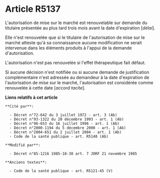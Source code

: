 # Article R5137

L'autorisation de mise sur le marché est renouvelable sur demande du titulaire présentée au plus tard trois mois avant la
date d'expiration [*délai*].

Elle n'est renouvelée que si le titulaire de l'autorisation de mise sur le marché atteste qu'à sa connaissance aucune
modification ne serait intervenue dans les éléments produits à l'appui de la demande d'autorisation.

L'autorisation n'est pas renouvelée si l'effet thérapeutique fait défaut.

Si aucune décision n'est notifiée ou si aucune demande de justification complémentaire n'est adressée au demandeur à la date
d'expiration de l'autorisation de mise sur le marché, l'autorisation est considérée comme renouvelée à cette date [*accord
tacite*].

**Liens relatifs à cet article**

	**Cité par**:

	  - Décret n°72-642 du 3 juillet 1972 - art. 3 (Ab)
	  - Décret n°93-1322 du 20 décembre 1993 - art. 1 (Ab)
	  - Décret n°96-653 du 16 juillet 1996 - art. 1 (Ab)
	  - Décret n°2000-1194 du 5 décembre 2000 - art. 1 (Ab)
	  - Décret n°2004-651 du 2 juillet 2004 - art. 1 (Ab)
	  - Code de la santé publique - art. R5140 (Ab)

	**Modifié par**:

	  - Décret n°85-1216 1985-10-30 art. 7 JORF 21 novembre 1985

	**Anciens textes**:

	  - Code de la santé publique - art. R5121-45 (V)
